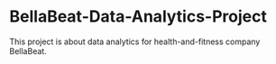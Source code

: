 # BellaBeat-Data-Analytics-Project
This project is about data analytics for health-and-fitness company BellaBeat.
